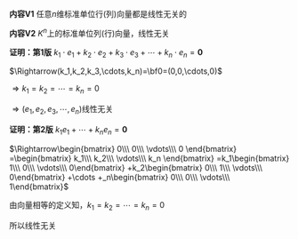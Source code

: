 **内容V1**
任意$n$维标准单位行(列)向量都是线性无关的

**内容V2**
$K^n$上的标准单位列(行)向量，线性无关

**证明：第1版**
$k_1\cdot e_1+k_2\cdot e_2+k_3\cdot e_3+
\cdots+k_n\cdot e_n=\mathbf0$

$\Rightarrow(k_1,k_2,k_3,\cdots,k_n)=\bf0=(0,0,\cdots,0)$

$\Rightarrow k_1=k_2=\cdots=k_n=0$

$\Rightarrow(e_1,e_2,e_3,\cdots,e_n)$线性无关

**证明：第2版**
$k_1e_1+\cdots+k_ne_n=\mathbf0$

$\Rightarrow\begin{bmatrix}
0\\\ 0\\\ \vdots\\\ 0
\end{bmatrix}
=\begin{bmatrix}
k_1\\\ k_2\\\ \vdots\\\ k_n
\end{bmatrix}
=k_1\begin{bmatrix}
1\\\ 0\\\ \vdots\\\ 0\end{bmatrix}
+k_2\begin{bmatrix}
0\\\ 1\\\ \vdots\\\ 0\end{bmatrix}
+\cdots
+_n\begin{bmatrix}
0\\\ 0\\\ \vdots\\\ 1\end{bmatrix}$

由向量相等的定义知，$k_1=k_2=\cdots=k_n=0$

所以线性无关